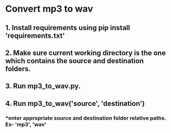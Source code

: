 # Convert mp3 to wav 
## 1. Install requirements using pip install 'requirements.txt'
## 2. Make sure current working directory is the one which contains the source and destination folders.
## 3. Run mp3_to_wav.py.
## 4. Run mp3_to_wav('source', 'destination')
### *enter appropriate source and destination folder relative paths. Ex- 'mp3', 'wav'

